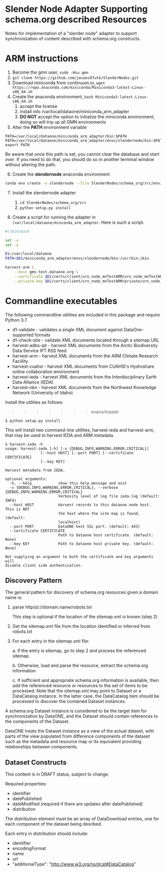 Slender Node Adapter Supporting schema.org described Resources
==============================================================

Notes for implementation of a "slender node" adapter to support synchronization
of content described with schema.org constructs.

# ARM instructions

1. Become the gmn user, `sudo -Hsu gmn`
2. `git clone https://github.com/jevans97utk/SlenderNodes.git`
3. Download miniconda from continuum.io, `wget https://repo.anaconda.com/miniconda/Miniconda3-latest-Linux-x86_64.sh`
4. Create the anaconda environment, `bash Miniconda3-latest-Linux-x86_64.sh`
   1.  accept the license
   2.  install into /var/local/dataone/miniconda_arm_adapter
   3.  **DO NOT** accept the option to initialize the miniconda environment; doing so will trip up all GMN environments
5. Alter the **PATH** environment variable

```
PATH=/var/local/dataone/miniconda_arm_adapter/bin:$PATH
PATH=/var/local/dataone/miniconda_arm_adapter/envs/slendernode/bin:$PATH
export PATH
```

Be aware that once this path is set, you cannot clear the database and _start over_.  If you need to do that, you should do so in another terminal window without altering the path.

6. Create the **slendernode** anaconda environment

```bash
conda env create -n slendernode --file SlenderNodes/schema_org/src/environment.yml
```

7. Install the slendernode adapter
   1. `cd SlenderNodes/schema_org/src`
   2. `python setup.py install`

8. Create a script for running the adapter in `/var/local/dataone/minconda_arm_adapter`.  Here is such a script.

```bash
#!/bin/bash

set -x
set -e

D1=/var/local/dataone
PATH=$D1/miniconda_arm_adapter/envs/slendernode/bin:/usr/bin:/bin

harvest-arm \
    --host gmn.test.dataone.org \
    --certificate $D1/certs/client/urn_node_mnTestARM/urn_node_mnTestARM.crt \
    --private-key $D1/certs/client/urn_node_mnTestARM/private/urn_node_mnTestARM.key 
```

# Commandline executables

The following commandline utilities are included in this package and require Python 3.7.

* d1-validate - validates a single XML document against DataOne-supported formats
* d1-check-site - validate XML documents located through a sitemap URL
* harvest-adbs-ipt - harvest XML documents from the Arctic Biodiversity Data Service IPT RSS feed
* harvest-arm - harvest XML documents from the ARM Climate Research Faciility
* harvest-cuahsi - harvest XML documents from CUAHSI's Hydroshare online collaboration environment
* harvest-ieda - harvest XML documents from the Interdisciplinary Earth Data Alliance (IEDA) 
* harvest-nkn - harvest XML documents from the Northwest Knowledge Network (University of Idaho)

Install the utilities as follows:
>>>>>>> evans/master
```
$ python setup.py install
```

This will install two command-line utilities, harvest-ieda and harvest-arm, that may be used to harvest IEDA and ARM metadata.

```
$ harvest-ieda -h
usage: harvest-ieda [-h] [-v {DEBUG,INFO,WARNING,ERROR,CRITICAL}]
                [--host HOST] [--port PORT] [--certificate CERTIFICATE]
                [--key KEY]

Harvest metadata from IEDA.

optional arguments:
  -h, --help            show this help message and exit
  -v {DEBUG,INFO,WARNING,ERROR,CRITICAL}, --verbose {DEBUG,INFO,WARNING,ERROR,CRITICAL}
                        Verbosity level of log file ieda.log (default: INFO)
  --host HOST           Harvest records to this dataone node host. This is NOT
                        the host where the site map is found. (default:
                        localhost)
  --port PORT           DataONE host SSL port. (default: 443)
  --certificate CERTIFICATE
                        Path to dataone host certificate. (default: None)
  --key KEY             Path to dataone host private key. (default: None)

Not supplying an argument to both the certificate and key arguments will
disable client side authentication.
```

Discovery Pattern
-----------------

The general pattern for discovery of schema.org resources given a domain name is:

1. parse http(s)://domain.name/robots.txt

   This step is optional if the location of the sitemap.xml is known (step 2)

2. Get the sitemap.xml file from the location identified or inferred from robots.txt

3. For each entry in the sitemap.xml file:

   a. If the entry is sitemap, go to step 2 and process the referenced sitemap.

   b. Otherwise, load and parse the resource, extract the schema.org information

   c. If sufficient and appropriate schema.org information is available, then add the
      referenced resource or resources to the set of items to be processed. Note that
      the sitemap.xml may point to Dataset or a DataCatalog instance. In the latter case,
      the DataCatalog item should be processed to discover the contained Dataset
      instances.

A schema.org Dataset instance is considered to be the target item for synchronization by
DataONE, and the Dataset should contain references to the components of the Dataset.

DataONE treats the Dataset instance as a view of the actual dataset, with parts of the
view populated from difference components of the dataset such as the metadata and
resource map or its equivalent providing relationships between components.


Dataset Constructs
------------------

This content is in DRAFT status, subject to change.

Required properties:

* identifier
* datePublished
* dateModified  (required if there are updates after datePublished)
* distribution

The distribution element must be an array of DataDownload entries, one for each component
of the dataset being desribed.

Each entry in distribution should include:

* identifier
* encodingFormat
* name
* url
* "additionalType": "http://www.w3.org/ns/dcat#DataCatalog"



